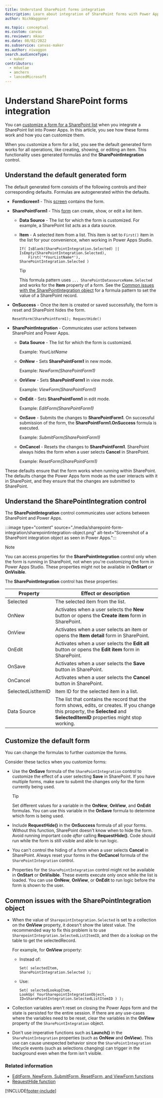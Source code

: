 ```yaml
---
title: Understand SharePoint forms integration
description: Learn about integration of SharePoint forms with Power Apps, and how to customize those forms.
author: NickWaggoner

ms.topic: conceptual
ms.custom: canvas
ms.reviewer: mkaur
ms.date: 08/02/2022
ms.subservice: canvas-maker
ms.author: niwaggon
search.audienceType: 
  - maker
contributors:
  - mduelae
  - amchern
  - lancedMicrosoft
---
```


# Understand SharePoint forms integration

You can [customize a form for a SharePoint list](/sharepoint/dev/business-apps/power-apps/get-started/create-your-first-custom-form) when you integrate a SharePoint list into Power Apps. In this article, you see how these forms work and how you can customize them.

When you customize a form for a list, you see the default generated form works for all operations, like creating, showing, or editing an item. This functionality uses generated formulas and the **SharePointIntegration** control.

## Understand the default generated form

The default generated form consists of the following controls and their corresponding defaults. Formulas are autogenerated within the defaults.

- **FormScreen1** - This [screen](controls/control-screen.md) contains the form.

- **SharePointForm1** - This [form](working-with-forms.md) can create, show, or edit a list item.

  - **Data Source** - The list for which the form is customized. For example, a SharePoint list acts as a data source.

  - **Item** - A selected item from a list. This item is set to `First()` item in the list for your convenience, when working in Power Apps Studio.

    ```power-fx
    If( IsBlank(SharePointIntegration.Selected) || IsEmpty(SharePointIntegration.Selected),
        First('*YourListName*'),
    SharePointIntegration.Selected )
    ```

    > [!TIP]
    > This formula pattern uses `... SharePointDatasourceName.Selected` and works for the **Item** property of a form. See the [Common issues with the SharePointIntegration object](#common-issues-with-the-sharepointintegration-object) for a formula pattern to set the value of a SharePoint record.

- **OnSuccess** - Once the item is created or saved successfully, the form is reset and SharePoint hides the form.

  ```power-fx
  ResetForm(SharePointForm1); RequestHide()
  ```

- **SharePointIntegration** - Communicates user actions between SharePoint and Power Apps.

  - **Data Source** - The list for which the form is customized.

    Example: *YourListName*

  - **OnNew** - Sets **SharePointForm1** in new mode.

    Example: *NewForm(SharePointForm1)*

  - **OnView** - Sets **SharePointForm1** in view mode.

    Example: *ViewForm(SharePointForm1)*

  - **OnEdit** - Sets **SharePointForm1** in edit mode.

    Example: *EditForm(SharePointForm1)*

  - **OnSave** - Submits the changes to **SharePointForm1**. On successful submission of the form, the **SharePointForm1.OnSuccess** formula is executed.

    Example: *SubmitForm(SharePointForm1)*

  - **OnCancel** - Resets the changes to **SharePointForm1**. SharePoint always hides the form when a user selects **Cancel** in SharePoint.

    Example: *ResetForm(SharePointForm1)*

These defaults ensure that the form works when running within SharePoint. The defaults change the Power Apps form mode as the user interacts with it in SharePoint, and they ensure that the changes are submitted to SharePoint.

## Understand the SharePointIntegration control

The **SharePointIntegration** control communicates user actions between SharePoint and Power Apps.

:::image type="content" source="./media/sharepoint-form-integration/sharepointintegration-object.png" alt-text="Screenshot of a SharePoint integration object as seen in Power Apps.":::

> [!NOTE]
> You can access properties for the **SharePointIntegration** control only when the form is running in SharePoint, not when you're customizing the form in Power Apps Studio. These properties might not be available in **OnStart** or **OnVisible**.

The **SharePointIntegration** control has these properties:

| Property | Effect or description |
|----------|-----------------------|
| Selected | The selected item from the list. |
| OnNew | Activates when a user selects the **New** button or opens the **Create item** form in SharePoint. |
| OnView | Activates when a user selects an item or opens the **Item detail** form in SharePoint. |
| OnEdit | Activates when a user selects the **Edit all** button or opens the **Edit item** form in SharePoint. |
| OnSave | Activates when a user selects the **Save** button in SharePoint. |
| OnCancel | Activates when a user selects the **Cancel** button in SharePoint. |
| SelectedListItemID | Item ID for the selected item in a list. |
| Data Source | The list that contains the record that the form  shows, edits, or creates. If you change this property, the **Selected** and **SelectedItemID** properties might stop working. |

## Customize the default form

You can change the formulas to further customize the forms.

Consider these tactics when you customize forms:

- Use the **OnSave** formula of the `SharePointIntegration` control to customize the effect of a user selecting **Save** in SharePoint. If you have multiple forms, make sure to submit the changes only for the form currently being used.

  > [!TIP]
  > Set different values for a variable in the **OnNew**, **OnView**, and **OnEdit** formulas. You can use this variable in the **OnSave** formula to determine which form is being used.

- Include **RequestHide()** in the **OnSuccess** formula of all your forms. Without this function, SharePoint doesn't know when to hide the form. Avoid running important code *after* calling **RequestHide()**. Code should run while the form is still visible and able to run logic.

- You can't control the hiding of a form when a user selects **Cancel** in SharePoint. Always reset your forms in the **OnCancel** formula of the `SharePointIntegration` control.

- Properties for the `SharePointIntegration` control might not be available in **OnStart** or **OnVisible**. These events execute only once while the list is loaded. You can use **OnNew**, **OnView**, or **OnEdit** to run logic before the form is shown to the user.

## Common issues with the SharePointIntegration object

- When the value of `SharepointIntegration.Selected` is set to a collection on the **OnView** property, it doesn't show the latest value. The recommended way to fix this problem is to use `SharepointIntegration.SelectedListItemID`, and then do a lookup on the table to get the selectedRecord.

  For example, for **OnView** property:

  - Instead of:

    ```power-fx
    Set( selectedItem,
    SharePointIntegration.Selected );
    ```

  - Use:

    ```power-fx
    Set( selectedLookupItem,
    LookUp( YourSharepointIntegrationObject, 
    ID=SharePointIntegration.SelectedListItemID ) );
    ```

- Collection variables aren't reset on closing the Power Apps form and the state is persisted for the entire session. If there are any use-cases where the variables need to be reset, clear the variables in the **OnView** property of the `SharePointIntegration` object.

- Don't use imperative functions such as **Launch()** in the `SharePointIntegration` properties (such as **OnNew** and **OnView**). This use can cause unexpected behavior since the `SharePointIntegration` lifecycle events (such as selections changing) can trigger in the background even when the form isn't visible.

### Related information

- [EditForm, NewForm, SubmitForm, ResetForm, and ViewForm functions](/power-platform/power-fx/reference/function-form)
- [RequestHide function](/power-platform/power-fx/reference/function-requesthide)

[!INCLUDE[footer-include](../../includes/footer-banner.md)]
